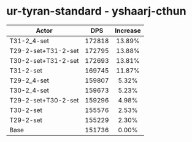 # ur-tyran-standard - yshaarj-cthun
| Actor | DPS | Increase |
|---|:---:|:---:|
|T31-2_4-set|172818|13.89%|
|T29-2-set+T31-2-set|172795|13.88%|
|T30-2-set+T31-2-set|172693|13.81%|
|T31-2-set|169745|11.87%|
|T29-2_4-set|159807|5.32%|
|T30-2_4-set|159673|5.23%|
|T29-2-set+T30-2-set|159296|4.98%|
|T30-2-set|155576|2.53%|
|T29-2-set|155229|2.30%|
|Base|151736|0.00%|
